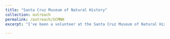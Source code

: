 ```yaml
---
title: "Santa Cruz Museum of Natural History"
collection: outreach
permalink: /outreach/SCMNH
excerpt: "I've been a volunteer at the Santa Cruz Museum of Natural History with my colleague [Graham Edwards](https://grahamedwards.github.io/) since 2017. In this role we've hosted [monthly video streams](https://www.santacruzmuseum.org/category/rockin-pop-up/), [a recurring blog](https://www.santacruzmuseum.org/category/virtual-museum/rock-record/), and various pop-up museum exhibits. Our goal for this outreach promote Earth science literacy in the community and to facilitate a long term partnership between the museum and the Earth and Planetary science depaartment at UCSC."

---
```

